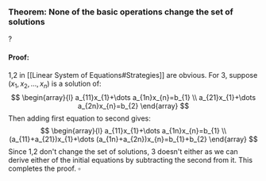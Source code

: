 ### Theorem: None of the basic operations change the set of solutions
?
#### Proof:
1,2 in [[Linear System of Equations#Strategies]] are obvious.
For 3, suppose $(x_{1},x_{2},\dots,x_{n})$ is a solution of:
$$
\begin{array}{l}
a_{11}x_{1}+\dots a_{1n}x_{n}=b_{1} \\
a_{21}x_{1}+\dots a_{2n}x_{n}=b_{2}
\end{array}
$$
Then adding first equation to second gives:
$$
\begin{array}{l}
a_{11}x_{1}+\dots a_{1n}x_{n}=b_{1} \\
(a_{11}+a_{21})x_{1}+\dots (a_{1n}+a_{2n})x_{n}=b_{1}+b_{2}
\end{array}
$$
Since 1,2 don't change the set of solutions, 3 doesn't either as we can derive either of the initial equations by subtracting the second from it.
This completes the proof. $\square$
<!--SR:!2025-06-28,15,292-->
